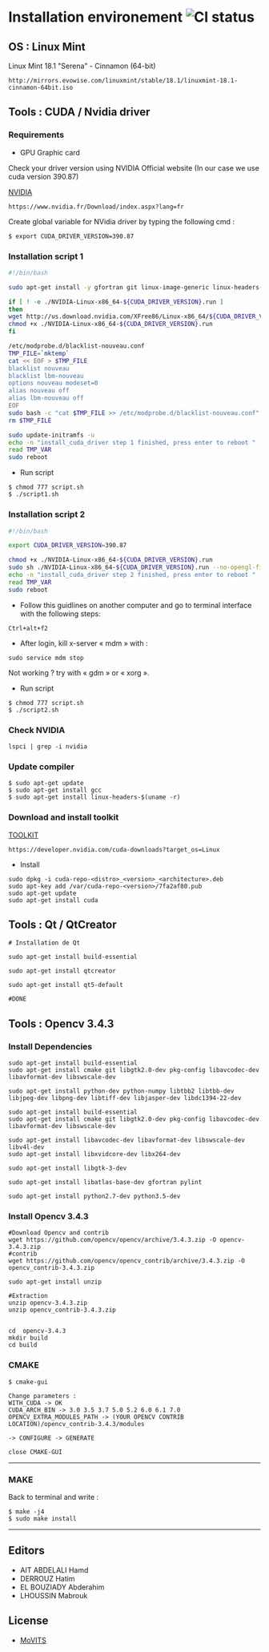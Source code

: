 # Installation environement ![CI status](https://img.shields.io/badge/build-passing-brightgreen.svg)



## OS : Linux Mint
Linux Mint 18.1 "Serena" - Cinnamon (64-bit)

`http://mirrors.evowise.com/linuxmint/stable/18.1/linuxmint-18.1-cinnamon-64bit.iso`



## Tools : CUDA / Nvidia driver

### Requirements
* GPU Graphic card


Check your driver version using NVIDIA Official website
(In our case we use cuda version 390.87) 

[NVIDIA](https://www.nvidia.fr/Download/index.aspx?lang=fr)

`https://www.nvidia.fr/Download/index.aspx?lang=fr`

Create global variable for NVidia driver by typing the following cmd :

`$ export CUDA_DRIVER_VERSION=390.87`

### Installation script 1

```bash
#!/bin/bash

sudo apt-get install -y gfortran git linux-image-generic linux-headers-generic linux-source linux-image-extra-virtual libopenblas-dev

if [ ! -e ./NVIDIA-Linux-x86_64-${CUDA_DRIVER_VERSION}.run ]
then
wget http://us.download.nvidia.com/XFree86/Linux-x86_64/${CUDA_DRIVER_VERSION}/NVIDIA-Linux-x86_64-${CUDA_DRIVER_VERSION}.run
chmod +x ./NVIDIA-Linux-x86_64-${CUDA_DRIVER_VERSION}.run
fi

/etc/modprobe.d/blacklist-nouveau.conf
TMP_FILE=`mktemp`
cat << EOF > $TMP_FILE
blacklist nouveau
blacklist lbm-nouveau
options nouveau modeset=0
alias nouveau off
alias lbm-nouveau off
EOF
sudo bash -c "cat $TMP_FILE >> /etc/modprobe.d/blacklist-nouveau.conf"
rm $TMP_FILE

sudo update-initramfs -u
echo -n "install_cuda_driver step 1 finished, press enter to reboot "
read TMP_VAR
sudo reboot

```

* Run script 

```
$ chmod 777 script.sh
$ ./script1.sh
```

### Installation script 2

```bash
#!/bin/bash

export CUDA_DRIVER_VERSION=390.87

chmod +x ./NVIDIA-Linux-x86_64-${CUDA_DRIVER_VERSION}.run
sudo sh ./NVIDIA-Linux-x86_64-${CUDA_DRIVER_VERSION}.run --no-opengl-files --silent
echo -n "install_cuda_driver step 2 finished, press enter to reboot "
read TMP_VAR
sudo reboot

```
* Follow this guidlines on another computer and go to terminal interface with the following steps:

`Ctrl+alt+f2`

* After login, kill x-server « mdm »  with :

`sudo service mdm stop`

Not working ? try with « gdm » or « xorg ».

* Run script 

```
$ chmod 777 script.sh
$ ./script2.sh
```
### Check NVIDIA

`lspci | grep -i nvidia`

### Update compiler
```
$ sudo apt-get update
$ sudo apt-get install gcc
$ sudo apt-get install linux-headers-$(uname -r)
```

### Download and install toolkit
[TOOLKIT](https://developer.nvidia.com/cuda-downloads?target_os=Linux)


`https://developer.nvidia.com/cuda-downloads?target_os=Linux`

* Install 

```
sudo dpkg -i cuda-repo-<distro>_<version>_<architecture>.deb
sudo apt-key add /var/cuda-repo-<version>/7fa2af80.pub
sudo apt-get update
sudo apt-get install cuda
```


## Tools : Qt / QtCreator
```
# Installation de Qt

sudo apt-get install build-essential

sudo apt-get install qtcreator

sudo apt-get install qt5-default

#DONE

```

## Tools : Opencv 3.4.3

### Install Dependencies
```
sudo apt-get install build-essential 
sudo apt-get install cmake git libgtk2.0-dev pkg-config libavcodec-dev libavformat-dev libswscale-dev

sudo apt-get install python-dev python-numpy libtbb2 libtbb-dev libjpeg-dev libpng-dev libtiff-dev libjasper-dev libdc1394-22-dev

sudo apt-get install build-essential 
sudo apt-get install cmake git libgtk2.0-dev pkg-config libavcodec-dev libavformat-dev libswscale-dev

sudo apt-get install libavcodec-dev libavformat-dev libswscale-dev libv4l-dev
sudo apt-get install libxvidcore-dev libx264-dev

sudo apt-get install libgtk-3-dev

sudo apt-get install libatlas-base-dev gfortran pylint

sudo apt-get install python2.7-dev python3.5-dev
```
### Install Opencv 3.4.3 

```
#Download Opencv and contrib
wget https://github.com/opencv/opencv/archive/3.4.3.zip -O opencv-3.4.3.zip
#contrib
wget https://github.com/opencv/opencv_contrib/archive/3.4.3.zip -O opencv_contrib-3.4.3.zip

sudo apt-get install unzip

#Extraction
unzip opencv-3.4.3.zip
unzip opencv_contrib-3.4.3.zip


cd  opencv-3.4.3
mkdir build
cd build

```

### CMAKE

```
$ cmake-gui

```
```
Change parameters :
WITH_CUDA -> OK
CUDA_ARCH_BIN -> 3.0 3.5 3.7 5.0 5.2 6.0 6.1 7.0
OPENCV_EXTRA_MODULES_PATH -> (YOUR OPENCV CONTRIB LOCATION)/opencv_contrib-3.4.3/modules

-> CONFIGURE -> GENERATE

close CMAKE-GUI
```
 *** 
### MAKE

Back to terminal and write :

```
$ make -j4
$ sudo make install
```

 *** 

## Editors
* AIT ABDELALI Hamd
* DERROUZ Hatim
* EL BOUZIADY Abderahim
* LHOUSSIN Mabrouk



## License
* [MoVITS](http://scholar.um5.ac.ma/movits)
